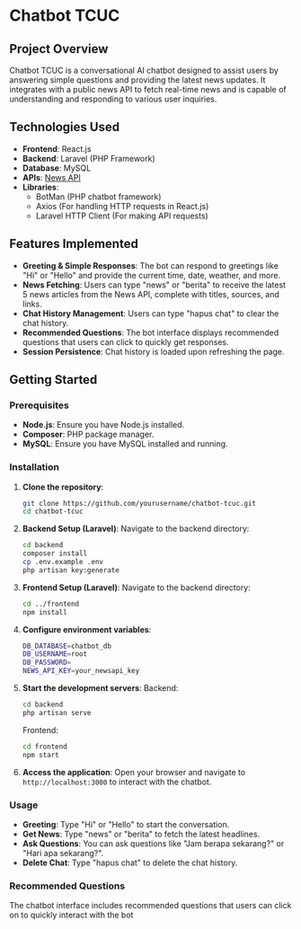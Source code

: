 # Chatbot TCUC

## Project Overview

Chatbot TCUC is a conversational AI chatbot designed to assist users by answering simple questions and providing the latest news updates. It integrates with a public news API to fetch real-time news and is capable of understanding and responding to various user inquiries.

## Technologies Used

- **Frontend**: React.js
- **Backend**: Laravel (PHP Framework)
- **Database**: MySQL
- **APIs**: [News API](https://newsapi.org/)
- **Libraries**:
  - BotMan (PHP chatbot framework)
  - Axios (For handling HTTP requests in React.js)
  - Laravel HTTP Client (For making API requests)

## Features Implemented

- **Greeting & Simple Responses**: The bot can respond to greetings like "Hi" or "Hello" and provide the current time, date, weather, and more.
- **News Fetching**: Users can type "news" or "berita" to receive the latest 5 news articles from the News API, complete with titles, sources, and links.
- **Chat History Management**: Users can type "hapus chat" to clear the chat history.
- **Recommended Questions**: The bot interface displays recommended questions that users can click to quickly get responses.
- **Session Persistence**: Chat history is loaded upon refreshing the page.

## Getting Started

### Prerequisites

- **Node.js**: Ensure you have Node.js installed.
- **Composer**: PHP package manager.
- **MySQL**: Ensure you have MySQL installed and running.

### Installation

1. **Clone the repository**:
   ```bash
   git clone https://github.com/yourusername/chatbot-tcuc.git
   cd chatbot-tcuc
2. **Backend Setup (Laravel)**:
   Navigate to the backend directory:
   ```bash
   cd backend
   composer install
   cp .env.example .env
   php artisan key:generate
3. **Frontend Setup (Laravel)**:
   Navigate to the backend directory:
   ```bash
   cd ../frontend
   npm install
4. **Configure environment variables**:
   ```bash
   DB_DATABASE=chatbot_db
   DB_USERNAME=root
   DB_PASSWORD=
   NEWS_API_KEY=your_newsapi_key
5. **Start the development servers**:
   Backend:
   ```bash
   cd backend
   php artisan serve
   ```
   Frontend:
   ```bash
   cd frontend
   npm start
   ```
6. **Access the application**:
   Open your browser and navigate to `http://localhost:3000` to interact with the chatbot.
   
### Usage
- **Greeting**: Type "Hi" or "Hello" to start the conversation.
- **Get News**: Type "news" or "berita" to fetch the latest headlines.
- **Ask Questions**: You can ask questions like "Jam berapa sekarang?" or "Hari apa sekarang?".
- **Delete Chat**: Type "hapus chat" to delete the chat history.

### Recommended Questions 
The chatbot interface includes recommended questions that users can click on to quickly interact with the bot
